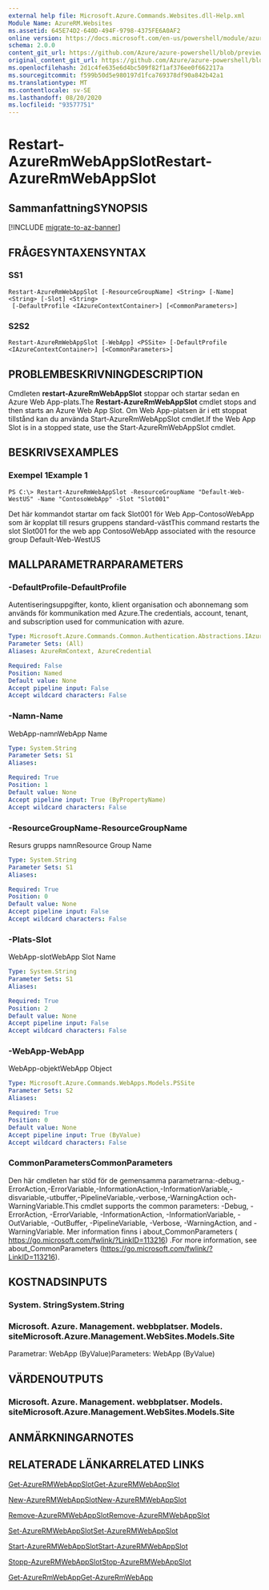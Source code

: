 ```yaml
---
external help file: Microsoft.Azure.Commands.Websites.dll-Help.xml
Module Name: AzureRM.Websites
ms.assetid: 645E74D2-640D-494F-9798-4375FE6A0AF2
online version: https://docs.microsoft.com/en-us/powershell/module/azurerm.websites/restart-azurermwebappslot
schema: 2.0.0
content_git_url: https://github.com/Azure/azure-powershell/blob/preview/src/ResourceManager/Websites/Commands.Websites/help/Restart-AzureRmWebAppSlot.md
original_content_git_url: https://github.com/Azure/azure-powershell/blob/preview/src/ResourceManager/Websites/Commands.Websites/help/Restart-AzureRmWebAppSlot.md
ms.openlocfilehash: 2d1c4fe635e6d4bc509f82f1af376ee0f662217a
ms.sourcegitcommit: f599b50d5e980197d1fca769378df90a842b42a1
ms.translationtype: MT
ms.contentlocale: sv-SE
ms.lasthandoff: 08/20/2020
ms.locfileid: "93577751"
---
```

# <span data-ttu-id="eed40-101">Restart-AzureRmWebAppSlot</span><span class="sxs-lookup"><span data-stu-id="eed40-101">Restart-AzureRmWebAppSlot</span></span>

## <span data-ttu-id="eed40-102">Sammanfattning</span><span class="sxs-lookup"><span data-stu-id="eed40-102">SYNOPSIS</span></span>

[!INCLUDE [migrate-to-az-banner](../../includes/migrate-to-az-banner.md)]

## <span data-ttu-id="eed40-103">FRÅGESYNTAXEN</span><span class="sxs-lookup"><span data-stu-id="eed40-103">SYNTAX</span></span>

### <span data-ttu-id="eed40-104">S</span><span class="sxs-lookup"><span data-stu-id="eed40-104">S1</span></span>
```
Restart-AzureRmWebAppSlot [-ResourceGroupName] <String> [-Name] <String> [-Slot] <String>
 [-DefaultProfile <IAzureContextContainer>] [<CommonParameters>]
```

### <span data-ttu-id="eed40-105">S2</span><span class="sxs-lookup"><span data-stu-id="eed40-105">S2</span></span>
```
Restart-AzureRmWebAppSlot [-WebApp] <PSSite> [-DefaultProfile <IAzureContextContainer>] [<CommonParameters>]
```

## <span data-ttu-id="eed40-106">PROBLEMBESKRIVNING</span><span class="sxs-lookup"><span data-stu-id="eed40-106">DESCRIPTION</span></span>
<span data-ttu-id="eed40-107">Cmdleten **restart-AzureRmWebAppSlot** stoppar och startar sedan en Azure Web App-plats.</span><span class="sxs-lookup"><span data-stu-id="eed40-107">The **Restart-AzureRmWebAppSlot** cmdlet stops and then starts an Azure Web App Slot.</span></span>
<span data-ttu-id="eed40-108">Om Web App-platsen är i ett stoppat tillstånd kan du använda Start-AzureRmWebAppSlot cmdlet.</span><span class="sxs-lookup"><span data-stu-id="eed40-108">If the Web App Slot is in a stopped state, use the Start-AzureRmWebAppSlot cmdlet.</span></span>

## <span data-ttu-id="eed40-109">BESKRIVS</span><span class="sxs-lookup"><span data-stu-id="eed40-109">EXAMPLES</span></span>

### <span data-ttu-id="eed40-110">Exempel 1</span><span class="sxs-lookup"><span data-stu-id="eed40-110">Example 1</span></span>
```
PS C:\> Restart-AzureRmWebAppSlot -ResourceGroupName "Default-Web-WestUS" -Name "ContosoWebApp" -Slot "Slot001"
```

<span data-ttu-id="eed40-111">Det här kommandot startar om fack Slot001 för Web App-ContosoWebApp som är kopplat till resurs gruppens standard-väst</span><span class="sxs-lookup"><span data-stu-id="eed40-111">This command restarts the slot Slot001 for the web app ContosoWebApp associated with the resource group Default-Web-WestUS</span></span>

## <span data-ttu-id="eed40-112">MALLPARAMETRAR</span><span class="sxs-lookup"><span data-stu-id="eed40-112">PARAMETERS</span></span>

### <span data-ttu-id="eed40-113">-DefaultProfile</span><span class="sxs-lookup"><span data-stu-id="eed40-113">-DefaultProfile</span></span>
<span data-ttu-id="eed40-114">Autentiseringsuppgifter, konto, klient organisation och abonnemang som används för kommunikation med Azure.</span><span class="sxs-lookup"><span data-stu-id="eed40-114">The credentials, account, tenant, and subscription used for communication with azure.</span></span>

```yaml
Type: Microsoft.Azure.Commands.Common.Authentication.Abstractions.IAzureContextContainer
Parameter Sets: (All)
Aliases: AzureRmContext, AzureCredential

Required: False
Position: Named
Default value: None
Accept pipeline input: False
Accept wildcard characters: False
```

### <span data-ttu-id="eed40-115">-Namn</span><span class="sxs-lookup"><span data-stu-id="eed40-115">-Name</span></span>
<span data-ttu-id="eed40-116">WebApp-namn</span><span class="sxs-lookup"><span data-stu-id="eed40-116">WebApp Name</span></span>

```yaml
Type: System.String
Parameter Sets: S1
Aliases:

Required: True
Position: 1
Default value: None
Accept pipeline input: True (ByPropertyName)
Accept wildcard characters: False
```

### <span data-ttu-id="eed40-117">-ResourceGroupName</span><span class="sxs-lookup"><span data-stu-id="eed40-117">-ResourceGroupName</span></span>
<span data-ttu-id="eed40-118">Resurs grupps namn</span><span class="sxs-lookup"><span data-stu-id="eed40-118">Resource Group Name</span></span>

```yaml
Type: System.String
Parameter Sets: S1
Aliases:

Required: True
Position: 0
Default value: None
Accept pipeline input: False
Accept wildcard characters: False
```

### <span data-ttu-id="eed40-119">-Plats</span><span class="sxs-lookup"><span data-stu-id="eed40-119">-Slot</span></span>
<span data-ttu-id="eed40-120">WebApp-slot</span><span class="sxs-lookup"><span data-stu-id="eed40-120">WebApp Slot Name</span></span>

```yaml
Type: System.String
Parameter Sets: S1
Aliases:

Required: True
Position: 2
Default value: None
Accept pipeline input: False
Accept wildcard characters: False
```

### <span data-ttu-id="eed40-121">-WebApp</span><span class="sxs-lookup"><span data-stu-id="eed40-121">-WebApp</span></span>
<span data-ttu-id="eed40-122">WebApp-objekt</span><span class="sxs-lookup"><span data-stu-id="eed40-122">WebApp Object</span></span>

```yaml
Type: Microsoft.Azure.Commands.WebApps.Models.PSSite
Parameter Sets: S2
Aliases:

Required: True
Position: 0
Default value: None
Accept pipeline input: True (ByValue)
Accept wildcard characters: False
```

### <span data-ttu-id="eed40-123">CommonParameters</span><span class="sxs-lookup"><span data-stu-id="eed40-123">CommonParameters</span></span>
<span data-ttu-id="eed40-124">Den här cmdleten har stöd för de gemensamma parametrarna:-debug,-ErrorAction,-ErrorVariable,-InformationAction,-InformationVariable,-disvariable,-utbuffer,-PipelineVariable,-verbose,-WarningAction och-WarningVariable.</span><span class="sxs-lookup"><span data-stu-id="eed40-124">This cmdlet supports the common parameters: -Debug, -ErrorAction, -ErrorVariable, -InformationAction, -InformationVariable, -OutVariable, -OutBuffer, -PipelineVariable, -Verbose, -WarningAction, and -WarningVariable.</span></span> <span data-ttu-id="eed40-125">Mer information finns i about_CommonParameters ( https://go.microsoft.com/fwlink/?LinkID=113216) .</span><span class="sxs-lookup"><span data-stu-id="eed40-125">For more information, see about_CommonParameters (https://go.microsoft.com/fwlink/?LinkID=113216).</span></span>

## <span data-ttu-id="eed40-126">KOSTNADS</span><span class="sxs-lookup"><span data-stu-id="eed40-126">INPUTS</span></span>

### <span data-ttu-id="eed40-127">System. String</span><span class="sxs-lookup"><span data-stu-id="eed40-127">System.String</span></span>

### <span data-ttu-id="eed40-128">Microsoft. Azure. Management. webbplatser. Models. site</span><span class="sxs-lookup"><span data-stu-id="eed40-128">Microsoft.Azure.Management.WebSites.Models.Site</span></span>
<span data-ttu-id="eed40-129">Parametrar: WebApp (ByValue)</span><span class="sxs-lookup"><span data-stu-id="eed40-129">Parameters: WebApp (ByValue)</span></span>

## <span data-ttu-id="eed40-130">VÄRDEN</span><span class="sxs-lookup"><span data-stu-id="eed40-130">OUTPUTS</span></span>

### <span data-ttu-id="eed40-131">Microsoft. Azure. Management. webbplatser. Models. site</span><span class="sxs-lookup"><span data-stu-id="eed40-131">Microsoft.Azure.Management.WebSites.Models.Site</span></span>

## <span data-ttu-id="eed40-132">ANMÄRKNINGAR</span><span class="sxs-lookup"><span data-stu-id="eed40-132">NOTES</span></span>

## <span data-ttu-id="eed40-133">RELATERADE LÄNKAR</span><span class="sxs-lookup"><span data-stu-id="eed40-133">RELATED LINKS</span></span>

[<span data-ttu-id="eed40-134">Get-AzureRMWebAppSlot</span><span class="sxs-lookup"><span data-stu-id="eed40-134">Get-AzureRMWebAppSlot</span></span>](./Get-AzureRMWebAppSlot.md)

[<span data-ttu-id="eed40-135">New-AzureRMWebAppSlot</span><span class="sxs-lookup"><span data-stu-id="eed40-135">New-AzureRMWebAppSlot</span></span>](./New-AzureRMWebAppSlot.md)

[<span data-ttu-id="eed40-136">Remove-AzureRMWebAppSlot</span><span class="sxs-lookup"><span data-stu-id="eed40-136">Remove-AzureRMWebAppSlot</span></span>](./Remove-AzureRMWebAppSlot.md)

[<span data-ttu-id="eed40-137">Set-AzureRMWebAppSlot</span><span class="sxs-lookup"><span data-stu-id="eed40-137">Set-AzureRMWebAppSlot</span></span>](./Set-AzureRMWebAppSlot.md)

[<span data-ttu-id="eed40-138">Start-AzureRMWebAppSlot</span><span class="sxs-lookup"><span data-stu-id="eed40-138">Start-AzureRMWebAppSlot</span></span>](./Start-AzureRMWebAppSlot.md)

[<span data-ttu-id="eed40-139">Stopp-AzureRMWebAppSlot</span><span class="sxs-lookup"><span data-stu-id="eed40-139">Stop-AzureRMWebAppSlot</span></span>](./Stop-AzureRMWebAppSlot.md)

[<span data-ttu-id="eed40-140">Get-AzureRmWebApp</span><span class="sxs-lookup"><span data-stu-id="eed40-140">Get-AzureRmWebApp</span></span>](./Get-AzureRmWebApp.md)
